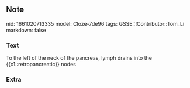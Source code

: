 ## Note
nid: 1661020713335
model: Cloze-7de96
tags: GSSE::!Contributor::Tom_Li
markdown: false

### Text
<div>
  To the left of the neck of the pancreas, lymph drains into the
  {{c1::retropancreatic}} nodes
</div>

### Extra

